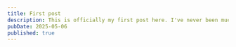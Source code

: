 ```yaml
---
title: First post
description: This is officially my first post here. I've never been much of a writer, but this is at least a start, and sometimes starting is all that matters.
pubDate: 2025-05-06
published: true
---
```

